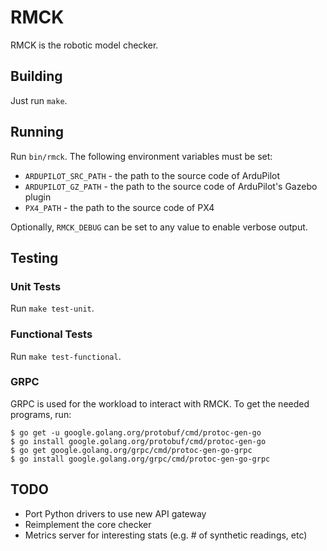 # RMCK

RMCK is the robotic model checker.

## Building
Just run `make`.

## Running
Run `bin/rmck`. The following environment variables must be set:
- `ARDUPILOT_SRC_PATH` - the path to the source code of ArduPilot
- `ARDUPILOT_GZ_PATH` - the path to the source code of ArduPilot's Gazebo plugin
- `PX4_PATH` - the path to the source code of PX4

Optionally, `RMCK_DEBUG` can be set to any value to enable verbose output.

## Testing

### Unit Tests
Run `make test-unit`.

### Functional Tests
Run `make test-functional`.

### GRPC 
GRPC is used for the workload to interact with RMCK. To get the needed programs, run:
```
$ go get -u google.golang.org/protobuf/cmd/protoc-gen-go
$ go install google.golang.org/protobuf/cmd/protoc-gen-go
$ go get google.golang.org/grpc/cmd/protoc-gen-go-grpc
$ go install google.golang.org/grpc/cmd/protoc-gen-go-grpc
```

## TODO
- Port Python drivers to use new API gateway
- Reimplement the core checker
- Metrics server for interesting stats (e.g. # of synthetic readings, etc)
